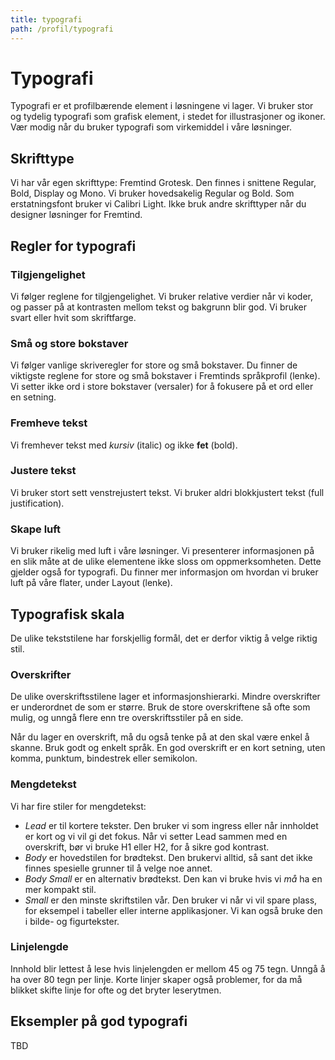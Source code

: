 ```yaml
---
title: typografi
path: /profil/typografi
---
```


# Typografi


Typografi er et profilbærende element i løsningene vi lager. Vi bruker stor og tydelig typografi som grafisk element, i stedet for illustrasjoner og ikoner. Vær modig når du bruker typografi som virkemiddel i våre løsninger.


## Skrifttype
Vi har vår egen skrifttype: Fremtind Grotesk. Den finnes i snittene Regular, Bold, Display og Mono. Vi bruker hovedsakelig Regular og Bold. Som erstatningsfont bruker vi Calibri Light. Ikke bruk andre skrifttyper når du designer løsninger for Fremtind.

## Regler for typografi

### Tilgjengelighet
Vi følger reglene for tilgjengelighet. Vi bruker relative verdier når vi koder, og passer på at kontrasten mellom tekst og bakgrunn blir god. Vi bruker svart eller hvit som skriftfarge.

### Små og store bokstaver
Vi følger vanlige skriveregler for store og små bokstaver. Du finner de viktigste reglene for store og små bokstaver i Fremtinds språkprofil (lenke). Vi setter ikke ord i store bokstaver (versaler) for å fokusere på et ord eller en setning.

### Fremheve tekst
Vi fremhever tekst med _kursiv_ (italic) og ikke __fet__ (bold).

### Justere tekst
Vi bruker stort sett venstrejustert tekst. Vi bruker aldri blokkjustert tekst (full justification).

### Skape luft
Vi bruker rikelig med luft i våre løsninger. Vi presenterer informasjonen på en slik måte at de ulike elementene ikke sloss om oppmerksomheten. Dette gjelder også for typografi. Du finner mer informasjon om hvordan vi bruker luft på våre flater, under Layout (lenke).

## Typografisk skala
De ulike tekststilene har forskjellig formål, det er derfor viktig å velge riktig stil.

### Overskrifter
De ulike overskriftsstilene lager et informasjonshierarki. Mindre overskrifter er underordnet de som er større. Bruk de store overskriftene så ofte som mulig, og unngå flere enn tre overskriftsstiler på en side.

Når du lager en overskrift, må du også tenke på at den skal være enkel å skanne. Bruk godt og enkelt språk. En god overskrift er en kort setning, uten komma, punktum, bindestrek eller semikolon.

### Mengdetekst
Vi har fire stiler for mengdetekst:
- _Lead_ er til kortere tekster. Den bruker vi som ingress eller når innholdet er kort og vi vil gi det fokus. Når vi setter Lead sammen med en overskrift, bør vi bruke H1 eller H2, for å sikre god kontrast.
- _Body_ er hovedstilen for brødtekst. Den brukervi alltid, så sant det ikke finnes spesielle grunner til å velge noe annet. 
- _Body Small_ er en alternativ brødtekst. Den kan vi bruke hvis vi _må_ ha en mer kompakt stil. 
- _Small_ er den minste skriftstilen vår. Den bruker vi når vi vil spare plass, for eksempel i tabeller eller interne applikasjoner. Vi kan også bruke den i bilde- og figurtekster.

### Linjelengde
Innhold blir lettest å lese hvis linjelengden er mellom 45 og 75 tegn. Unngå å ha over 80 tegn per linje. Korte linjer skaper også problemer, for da må blikket skifte linje for ofte og det bryter leserytmen. 

## Eksempler på god typografi
TBD